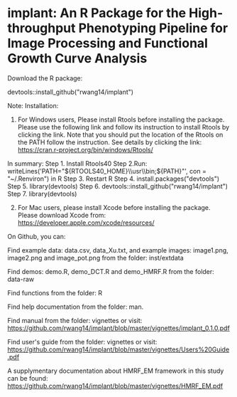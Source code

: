 # implant: An R Package for the High-throughput Phenotyping Pipeline for Image Processing and Functional Growth Curve Analysis

Download the R package: 

devtools::install_github("rwang14/implant")

Note: Installation: 
1. For Windows users, Please install Rtools before installing the package. Please use the following link and follow its instruction to install Rtools by clicking the link. Note that you should put the location of the Rtools on the PATH follow the instruction. See details by clicking the link: https://cran.r-project.org/bin/windows/Rtools/

In summary:
Step 1. Install Rtools40 
Step 2.Run: 
writeLines('PATH="${RTOOLS40_HOME}\\usr\\bin;${PATH}"', con = "~/.Renviron")
in R
Step 3. Restart R
Step 4. install.packages("devtools")
Step 5. library(devtools)
Step 6. devtools::install_github("rwang14/implant")
Step 7. library(devtools)


2. For Mac users, please install Xcode before installing the package. Please download Xcode from: https://developer.apple.com/xcode/resources/

On Github, you can:

Find example data: data.csv, data_Xu.txt, and example images: image1.png, image2.png and image_pot.png from the folder: inst/extdata

Find demos: demo.R, demo_DCT.R and demo_HMRF.R from the folder: data-raw

Find functions from the folder: R

Find help documentation from the folder: man.

Find manual from the  folder: vignettes or visit: https://github.com/rwang14/implant/blob/master/vignettes/implant_0.1.0.pdf

Find user's guide from the folder: vignettes or visit: https://github.com/rwang14/implant/blob/master/vignettes/Users%20Guide.pdf

A supplymentary documentation about HMRF_EM framework in this study can be found: https://github.com/rwang14/implant/blob/master/vignettes/HMRF_EM.pdf
